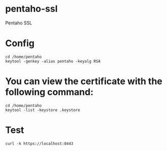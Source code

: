# pentaho-ssl
Pentaho SSL

# Config

```
cd /home/pentaho
keytool -genkey -alias pentaho -keyalg RSA
```

# You can view the certificate with the following command:
```
cd /home/pentaho
keytool -list -keystore .keystore
```

# Test 
```
curl -k https://localhost:8443
```

